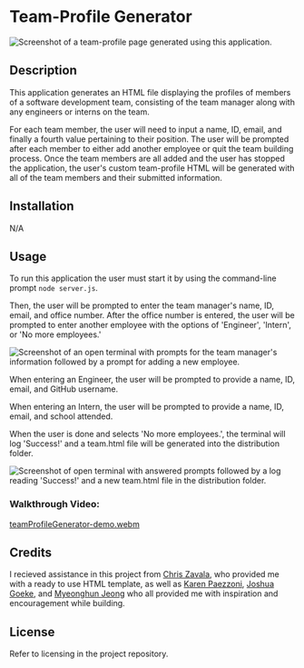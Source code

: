 # Team-Profile Generator
![Screenshot of a team-profile page generated using this application.](https://user-images.githubusercontent.com/119711335/215935650-81c4c809-a515-49ac-a6e7-524c69247cbc.png)


## Description
This application generates an HTML file displaying the profiles of members of a software development team, consisting of the team manager along with any engineers or interns on the team.

For each team member, the user will need to input a name, ID, email, and finally a fourth value pertaining to their position. The user will be prompted after each member to either add another employee or quit the team building process. Once the team members are all added and the user has stopped the application, the user's custom team-profile HTML will be generated with all of the team members and their submitted information.

## Installation
N/A

## Usage
To run this application the user must start it by using the command-line prompt `node server.js`.

Then, the user will be prompted to enter the team manager's name, ID, email, and office number. After the office number is entered, the user will be prompted to enter another employee with the options of 'Engineer', 'Intern', or 'No more employees.'

![Screenshot of an open terminal with prompts for the team manager's information followed by a prompt for adding a new employee.](https://user-images.githubusercontent.com/119711335/215935722-3fad048d-13af-40c1-bc92-e46dd3fee7f4.png)


When entering an Engineer, the user will be prompted to provide a name, ID, email, and GitHub username.

When entering an Intern, the user will be prompted to provide a name, ID, email, and school attended.

When the user is done and selects 'No more employees.', the terminal will log 'Success!' and a team.html file will be generated into the distribution folder.

![Screenshot of open terminal with answered prompts followed by a log reading 'Success!' and a new team.html file in the distribution folder.](https://user-images.githubusercontent.com/119711335/215935761-89388c0a-d5d2-4da7-8e69-f46183e7d8ec.png)

### Walkthrough Video:

[teamProfileGenerator-demo.webm](https://user-images.githubusercontent.com/119711335/215937049-0e36431b-b155-4a51-b300-f39a94cfe934.webm)


## Credits
I recieved assistance in this project from [Chris Zavala](https://github.com/ChrisZavala), who provided me with a ready to use HTML template, as well as [Karen Paezzoni](https://github.com/kpeazzoni), [Joshua Goeke](https://github.com/joshuagoeke), and [Myeonghun Jeong](https://github.com/mjtic) who all provided me with inspiration and encouragement while building.

## License
Refer to licensing in the project repository.
